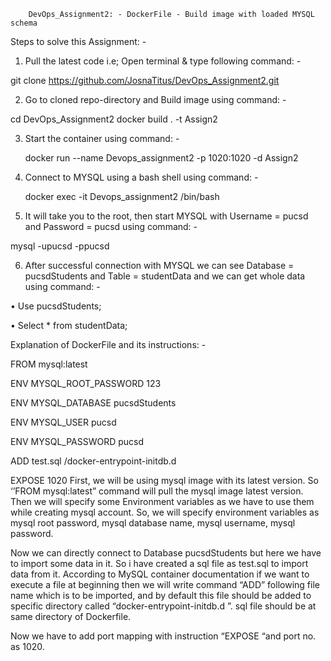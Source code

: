         DevOps_Assignment2: - DockerFile - Build image with loaded MYSQL schema
Steps to solve this Assignment: -

1. Pull the latest code i.e; Open terminal & type following command: -

  git clone https://github.com/JosnaTitus/DevOps_Assignment2.git
  
2. Go to cloned repo-directory and Build image using command: -

  cd DevOps_Assignment2
  docker build . -t Assign2
   
3. Start the container using command: -

   docker run --name Devops_assignment2 -p 1020:1020 -d Assign2
   
4. Connect to MYSQL using a bash shell using command: -

   docker exec -it Devops_assignment2 /bin/bash
   
5. It will take you to the root, then start MYSQL with Username = pucsd and Password = pucsd using command: -

  mysql -upucsd -ppucsd
  
6. After successful connection with MYSQL we can see Database = pucsdStudents and Table = studentData and we can get whole data using command: -

•	Use pucsdStudents;

•	Select * from studentData;

Explanation of DockerFile and its instructions: -

FROM mysql:latest 

ENV MYSQL_ROOT_PASSWORD 123 

ENV MYSQL_DATABASE pucsdStudents 

ENV MYSQL_USER pucsd 

ENV MYSQL_PASSWORD pucsd 

ADD test.sql /docker-entrypoint-initdb.d 

EXPOSE 1020
First, we will be using mysql image with its latest version. So ‘’FROM mysql:latest” command will pull the mysql image latest version. Then we will specify some Environment variables as we have to use them while creating mysql account. So, we will specify environment variables as mysql root password, mysql database name, mysql username, mysql password.

Now we can directly connect to Database pucsdStudents but here we have to import some data in it. So i have created a sql file as test.sql to import data from it. According to MySQL container documentation if we want to execute a file at beginning then we will write command “ADD” following file name which is to be imported, and by default this file should be added to specific directory called “docker-entrypoint-initdb.d ”. sql file should be at same directory of Dockerfile.

Now we have to add port mapping with instruction “EXPOSE “and port no. as 1020.

